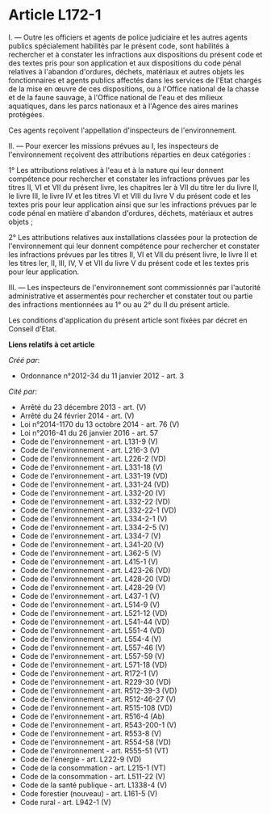 # Article L172-1

I. ― Outre les officiers et agents de police judiciaire et les autres agents publics spécialement habilités par le présent
code, sont habilités à rechercher et à constater les infractions aux dispositions du présent code et des textes pris pour son
application et aux dispositions du code pénal relatives à l'abandon d'ordures, déchets, matériaux et autres objets les
fonctionnaires et agents publics affectés dans les services de l'Etat chargés de la mise en œuvre de ces dispositions, ou à
l'Office national de la chasse et de la faune sauvage, à l'Office national de l'eau et des milieux aquatiques, dans les parcs
nationaux et à l'Agence des aires marines protégées. 

Ces agents reçoivent l'appellation d'inspecteurs de l'environnement. 

II. ― Pour exercer les missions prévues au I, les inspecteurs de l'environnement reçoivent des attributions réparties en deux
catégories : 

1° Les attributions relatives à l'eau et à la nature qui leur donnent compétence pour rechercher et constater les infractions
prévues par les titres II, VI et VII du présent livre, les chapitres Ier à VII du titre Ier du livre II, le livre III, le
livre IV et les titres VI et VIII du livre V du présent code et les textes pris pour leur application ainsi que sur les
infractions prévues par le code pénal en matière d'abandon d'ordures, déchets, matériaux et autres objets ; 

2° Les attributions relatives aux installations classées pour la protection de l'environnement qui leur donnent compétence
pour rechercher et constater les infractions prévues par les titres II, VI et VII du présent livre, le livre II et les titres
Ier, II, III, IV, V et VII du livre V du présent code et les textes pris pour leur application. 

III. ― Les inspecteurs de l'environnement sont commissionnés par l'autorité administrative et assermentés pour rechercher et
constater tout ou partie des infractions mentionnées au 1° ou au 2° du II du présent article. 

Les conditions d'application du présent article sont fixées par décret en Conseil d'Etat.

**Liens relatifs à cet article**

_Créé par_:

  - Ordonnance n°2012-34 du 11 janvier 2012 - art. 3

_Cité par_:

  - Arrêté du 23 décembre 2013 - art. (V)
  - Arrêté du 24 février 2014 - art. (V)
  - Loi n°2014-1170 du 13 octobre 2014 - art. 76 (V)
  - Loi n°2016-41 du 26 janvier 2016 - art. 57
  - Code de l'environnement - art. L131-9 (V)
  - Code de l'environnement - art. L216-3 (V)
  - Code de l'environnement - art. L226-2 (VD)
  - Code de l'environnement - art. L331-18 (V)
  - Code de l'environnement - art. L331-19 (VD)
  - Code de l'environnement - art. L331-24 (VD)
  - Code de l'environnement - art. L332-20 (V)
  - Code de l'environnement - art. L332-22 (VD)
  - Code de l'environnement - art. L332-22-1 (VD)
  - Code de l'environnement - art. L334-2-1 (V)
  - Code de l'environnement - art. L334-2-5 (V)
  - Code de l'environnement - art. L334-7 (V)
  - Code de l'environnement - art. L341-20 (V)
  - Code de l'environnement - art. L362-5 (V)
  - Code de l'environnement - art. L415-1 (V)
  - Code de l'environnement - art. L423-26 (VD)
  - Code de l'environnement - art. L428-20 (VD)
  - Code de l'environnement - art. L428-29 (V)
  - Code de l'environnement - art. L437-1 (V)
  - Code de l'environnement - art. L514-9 (V)
  - Code de l'environnement - art. L521-12 (VD)
  - Code de l'environnement - art. L541-44 (VD)
  - Code de l'environnement - art. L551-4 (VD)
  - Code de l'environnement - art. L554-4 (V)
  - Code de l'environnement - art. L557-46 (V)
  - Code de l'environnement - art. L557-59 (V)
  - Code de l'environnement - art. L571-18 (VD)
  - Code de l'environnement - art. R172-1 (V)
  - Code de l'environnement - art. R229-30 (VD)
  - Code de l'environnement - art. R512-39-3 (VD)
  - Code de l'environnement - art. R512-46-27 (V)
  - Code de l'environnement - art. R515-108 (VD)
  - Code de l'environnement - art. R516-4 (Ab)
  - Code de l'environnement - art. R543-200-1 (V)
  - Code de l'environnement - art. R553-8 (V)
  - Code de l'environnement - art. R554-58 (VD)
  - Code de l'environnement - art. R555-51 (VT)
  - Code de l'énergie - art. L222-9 (VD)
  - Code de la consommation - art. L215-1 (VT)
  - Code de la consommation - art. L511-22 (V)
  - Code de la santé publique - art. L1338-4 (V)
  - Code forestier (nouveau) - art. L161-5 (V)
  - Code rural - art. L942-1 (V)
